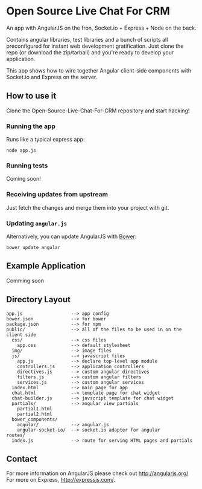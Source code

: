 # Open Source Live Chat For CRM

An app with AngularJS on the fron, Socket.io + Express + Node on the back. 

Contains angular libraries, test libraries and a bunch of scripts all preconfigured for
instant web development gratification. Just clone the repo (or download the zip/tarball) and
you're ready to develop your application.

This app shows how to wire together Angular client-side components with Socket.io and Express
on the server. 

## How to use it

Clone the Open-Source-Live-Chat-For-CRM repository and start hacking!

### Running the app

Runs like a typical express app:

```shell
node app.js
```

### Running tests

Coming soon!

### Receiving updates from upstream

Just fetch the changes and merge them into your project with git.

### Updating `angular.js`

Alternatively, you can update AngularJS with [Bower](http://bower.io):

```shell
bower update angular
```

## Example Application

Comming soon

## Directory Layout
    
    app.js                  --> app config
    bower.json              --> for bower
    package.json            --> for npm
    public/                 --> all of the files to be used in on the client side
      css/                  --> css files
        app.css             --> default stylesheet
      img/                  --> image files
      js/                   --> javascript files
        app.js              --> declare top-level app module
        controllers.js      --> application controllers
        directives.js       --> custom angular directives
        filters.js          --> custom angular filters
        services.js         --> custom angular services
      index.html            --> main page for app
      chat.html             --> template page for chat widget
      chat-builder.js       --> javscript template for chat widget
      partials/             --> angular view partials 
        partial1.html
        partial2.html
      bower_components/
        angular/            --> angular.js
        angular-socket-io/  --> socket.io adapter for angular
    routes/
      index.js              --> route for serving HTML pages and partials
    



## Contact

For more information on AngularJS please check out http://angularjs.org/
For more on Express, http://expressjs.com/.
